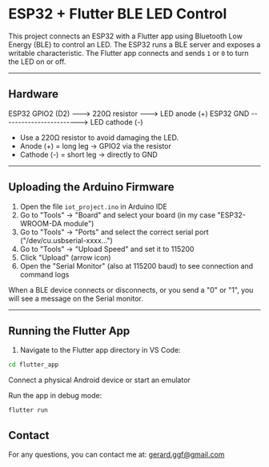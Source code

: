 # ESP32 + Flutter BLE LED Control

This project connects an ESP32 with a Flutter app using Bluetooth Low Energy (BLE) to control an LED. The ESP32 runs a BLE server and exposes a writable characteristic. The Flutter app connects and sends `1` or `0` to turn the LED on or off.

---

## Hardware

ESP32 GPIO2 (D2) ---> 220Ω resistor ---> LED anode (+) 
ESP32 GND ------------------------> LED cathode (-)

- Use a 220Ω resistor to avoid damaging the LED.
- Anode (+) = long leg -> GPIO2 via the resistor  
- Cathode (-) = short leg -> directly to GND

---

## Uploading the Arduino Firmware

1. Open the file `iot_project.ino` in Arduino IDE
2. Go to "Tools" -> "Board" and select your board (in my case "ESP32-WROOM-DA module")
3. Go to "Tools" -> "Ports" and select the correct serial port ("/dev/cu.usbserial-xxxx...")
4. Go to "Tools" -> "Upload Speed" and set it to 115200
5. Click "Upload" (arrow icon)
6. Open the "Serial Monitor" (also at 115200 baud) to see connection and command logs

When a BLE device connects or disconnects, or you send a "0" or "1", you will see a message on the Serial monitor.

---

## Running the Flutter App

1. Navigate to the Flutter app directory in VS Code:

```bash
cd flutter_app
```

Connect a physical Android device or start an emulator

Run the app in debug mode:

```bash
flutter run
```

## Contact

For any questions, you can contact me at: gerard.ggf@gmail.com